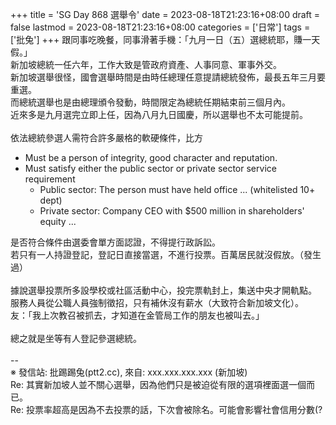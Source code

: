 +++
title = 'SG Day 868 選舉令'
date = 2023-08-18T21:23:16+08:00
draft = false
lastmod = 2023-08-18T21:23:16+08:00
categories = ['日常']
tags = ['批兔']
+++
跟同事吃晚餐，同事滑著手機：「九月一日（五）選總統耶，賺一天假。」<br>
新加坡總統一任六年，工作大致是管政府資產、人事同意、軍事外交。<br>
新加坡選舉很怪，國會選舉時間是由時任總理任意提請總統發佈，最長五年三月要重選。<br>
而總統選舉也是由總理頒令發動，時間限定為總統任期結束前三個月內。<br>
近來多是九月選完立即上任，因為八月九日國慶，所以選舉也不太可能提前。<br>
<br>
依法總統參選人需符合許多嚴格的軟硬條件，比方<br>
- Must be a person of integrity, good character and reputation.<br>
- Must satisfy either the public sector or private sector service requirement<br>
  - Public sector: The person must have held office ... (whitelisted 10+ dept)<br>
  - Private sector: Company CEO with $500 million in shareholders' equity ...<br>

是否符合條件由選委會單方面認證，不得提行政訴訟。<br>
若只有一人持證登記，登記日直接當選，不進行投票。百萬居民就沒假放。（發生過）<br>
<br>
據說選舉投票所多設學校或社區活動中心，投完票軌封上，集送中央才開軌點。<br>
服務人員從公職人員強制徵招，只有補休沒有薪水（大致符合新加坡文化）。<br>
友：「我上次教召被抓去，才知道在金管局工作的朋友也被叫去。」<br>
<br>
總之就是坐等有人登記參選總統。<br>
<br>
--<br>
※ 發信站: 批踢踢兔(ptt2.cc), 來自: xxx.xxx.xxx.xxx (新加坡)<br>
Re: 其實新加坡人並不關心選舉，因為他們只是被迫從有限的選項裡面選一個而已。<br>
Re: 投票率超高是因為不去投票的話，下次會被除名。可能會影響社會信用分數(?<br>
